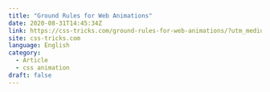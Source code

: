 ```yaml
---
title: "Ground Rules for Web Animations"
date: 2020-08-31T14:45:34Z
link: https://css-tricks.com/ground-rules-for-web-animations/?utm_medium=RSS&utm_source=news.12bit.vn
site: css-tricks.com
language: English
category:
  - Article
  - css animation
draft: false
---
```

